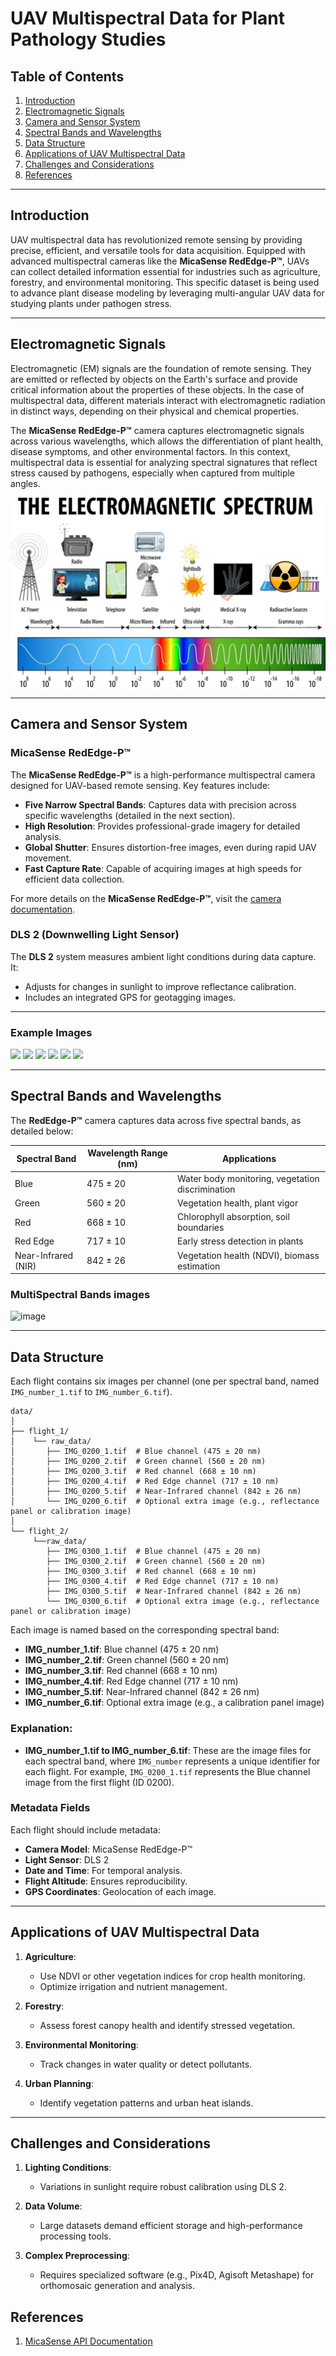 
# UAV Multispectral Data for Plant Pathology Studies

## Table of Contents
1. [Introduction](#introduction)
2. [Electromagnetic Signals](#electromagnetic-signals)
3. [Camera and Sensor System](#camera-and-sensor-system)
4. [Spectral Bands and Wavelengths](#spectral-bands-and-wavelengths)
5. [Data Structure](#data-structure)
6. [Applications of UAV Multispectral Data](#applications-of-uav-multispectral-data)
7. [Challenges and Considerations](#challenges-and-considerations)
8. [References](#references)
   

---

## Introduction
UAV multispectral data has revolutionized remote sensing by providing precise, efficient, and versatile tools for data acquisition. Equipped with advanced multispectral cameras like the **MicaSense RedEdge-P™**, UAVs can collect detailed information essential for industries such as agriculture, forestry, and environmental monitoring. This specific dataset is being used to advance plant disease modeling by leveraging multi-angular UAV data for studying plants under pathogen stress.

---

## Electromagnetic Signals
Electromagnetic (EM) signals are the foundation of remote sensing. They are emitted or reflected by objects on the Earth's surface and provide critical information about the properties of these objects. In the case of multispectral data, different materials interact with electromagnetic radiation in distinct ways, depending on their physical and chemical properties.

The **MicaSense RedEdge-P™** camera captures electromagnetic signals across various wavelengths, which allows the differentiation of plant health, disease symptoms, and other environmental factors. In this context, multispectral data is essential for analyzing spectral signatures that reflect stress caused by pathogens, especially when captured from multiple angles.

![Integration Example](../images/science-electromagnetic-spectrum-diagram-free-vector.jpg)

---


## Camera and Sensor System

### MicaSense RedEdge-P™
The **MicaSense RedEdge-P™** is a high-performance multispectral camera designed for UAV-based remote sensing. Key features include:
- **Five Narrow Spectral Bands**: Captures data with precision across specific wavelengths (detailed in the next section).
- **High Resolution**: Provides professional-grade imagery for detailed analysis.
- **Global Shutter**: Ensures distortion-free images, even during rapid UAV movement.
- **Fast Capture Rate**: Capable of acquiring images at high speeds for efficient data collection.

For more details on the **MicaSense RedEdge-P™**, visit the [camera documentation](https://github.com/tamer017/Multi-Angular-Photogrammetry/edit/master/docs/camera.md).

### DLS 2 (Downwelling Light Sensor)
The **DLS 2** system measures ambient light conditions during data capture. It:
- Adjusts for changes in sunlight to improve reflectance calibration.
- Includes an integrated GPS for geotagging images.

---

### Example Images

<img src="https://github.com/user-attachments/assets/0aa2f2d8-98df-4747-8da0-5a4b50872cb7" width="150" /> 
<img src="https://github.com/user-attachments/assets/277f14f9-871b-415e-af87-5ca758ea730c" width="150" /> 
<img src="https://github.com/user-attachments/assets/af68b0aa-d35d-48cd-9d62-c73b68c0eb0f" width="150" /> 
<img src="https://github.com/user-attachments/assets/3319d538-5ca8-408b-bf20-a896b9ee8d00" width="150" /> 
<img src="https://github.com/user-attachments/assets/cc706217-acd2-41d2-923a-347553ae6dfb" width="150" /> 
<img src="https://github.com/user-attachments/assets/1eb66256-d41e-42b5-940f-a4a975197b27" width="150" />

---

## Spectral Bands and Wavelengths

The **RedEdge-P™** camera captures data across five spectral bands, as detailed below:

| **Spectral Band** | **Wavelength Range (nm)** | **Applications**                                   |
|--------------------|---------------------------|---------------------------------------------------|
| Blue               | 475 ± 20                 | Water body monitoring, vegetation discrimination  |
| Green              | 560 ± 20                 | Vegetation health, plant vigor                    |
| Red                | 668 ± 10                 | Chlorophyll absorption, soil boundaries          |
| Red Edge           | 717 ± 10                 | Early stress detection in plants                 |
| Near-Infrared (NIR)| 842 ± 26                 | Vegetation health (NDVI), biomass estimation     |

### MultiSpectral Bands images  
![image](https://github.com/user-attachments/assets/6b26ff9a-1350-4f88-8e27-ab731a2af368)

---


## Data Structure

 Each flight contains six images per channel (one per spectral band, named `IMG_number_1.tif` to `IMG_number_6.tif`).


```
data/
│
├── flight_1/
│    └── raw_data/
│       ├── IMG_0200_1.tif  # Blue channel (475 ± 20 nm)
│       ├── IMG_0200_2.tif  # Green channel (560 ± 20 nm)
│       ├── IMG_0200_3.tif  # Red channel (668 ± 10 nm)
│       ├── IMG_0200_4.tif  # Red Edge channel (717 ± 10 nm)
│       ├── IMG_0200_5.tif  # Near-Infrared channel (842 ± 26 nm)
│       └── IMG_0200_6.tif  # Optional extra image (e.g., reflectance panel or calibration image)
│
└── flight_2/
     └──raw_data/
        ├── IMG_0300_1.tif  # Blue channel (475 ± 20 nm)
        ├── IMG_0300_2.tif  # Green channel (560 ± 20 nm)
        ├── IMG_0300_3.tif  # Red channel (668 ± 10 nm)
        ├── IMG_0300_4.tif  # Red Edge channel (717 ± 10 nm)
        ├── IMG_0300_5.tif  # Near-Infrared channel (842 ± 26 nm)
        └── IMG_0300_6.tif  # Optional extra image (e.g., reflectance panel or calibration image)
```

Each image is named based on the corresponding spectral band:
- **IMG_number_1.tif**: Blue channel (475 ± 20 nm)
- **IMG_number_2.tif**: Green channel (560 ± 20 nm)
- **IMG_number_3.tif**: Red channel (668 ± 10 nm)
- **IMG_number_4.tif**: Red Edge channel (717 ± 10 nm)
- **IMG_number_5.tif**: Near-Infrared channel (842 ± 26 nm)
- **IMG_number_6.tif**: Optional extra image (e.g., a calibration panel image)

### Explanation:
- **IMG_number_1.tif to IMG_number_6.tif**: These are the image files for each spectral band, where `IMG_number` represents a unique identifier for each flight. For example, `IMG_0200_1.tif` represents the Blue channel image from the first flight (ID 0200).



### Metadata Fields
Each flight should include metadata:
- **Camera Model**: MicaSense RedEdge-P™  
- **Light Sensor**: DLS 2  
- **Date and Time**: For temporal analysis.  
- **Flight Altitude**: Ensures reproducibility.  
- **GPS Coordinates**: Geolocation of each image.  


---

## Applications of UAV Multispectral Data

1. **Agriculture**:  
   - Use NDVI or other vegetation indices for crop health monitoring.  
   - Optimize irrigation and nutrient management.

2. **Forestry**:  
   - Assess forest canopy health and identify stressed vegetation.  

3. **Environmental Monitoring**:  
   - Track changes in water quality or detect pollutants.  

4. **Urban Planning**:  
   - Identify vegetation patterns and urban heat islands.  

---

## Challenges and Considerations

1. **Lighting Conditions**:  
   - Variations in sunlight require robust calibration using DLS 2.  

2. **Data Volume**:  
   - Large datasets demand efficient storage and high-performance processing tools.

3. **Complex Preprocessing**:  
   - Requires specialized software (e.g., Pix4D, Agisoft Metashape) for orthomosaic generation and analysis.
## References
1. [MicaSense API Documentation](http://micasense.github.io/rededge-api/api/http.html)
